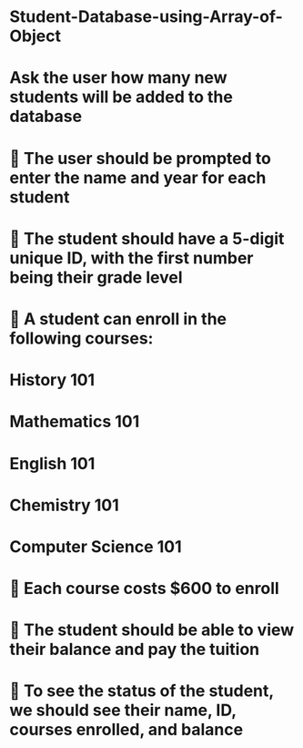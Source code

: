 # Student-Database-using-Array-of-Object
# Ask the user how many new students will be added to the database
#  The user should be prompted to enter the name and year for each student
#  The student should have a 5-digit unique ID, with the first number being their grade level
#  A student can enroll in the following courses:
# History 101
# Mathematics 101
# English 101
# Chemistry 101
# Computer Science 101
#  Each course costs $600 to enroll
#  The student should be able to view their balance and pay the tuition
#  To see the status of the student, we should see their name, ID, courses enrolled, and balance
